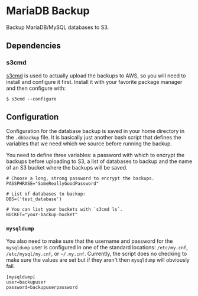 # MariaDB Backup

Backup MariaDB/MySQL databases to S3.

## Dependencies

### s3cmd

[s3cmd](https://github.com/s3tools/s3cmd) is used to actually upload the
backups to AWS, so you will need to install and configure it first. Install
it with your favorite package manager and then configure with:

```shell
$ s3cmd --configure
```

## Configuration

Configuration for the database backup  is saved in your home directory in the
`.dbbackup` file. It is basically just another bash script that defines the
variables that we need which we source before running the backup.

You need to define three variables: a password with which to encrypt the
backups before uploading to S3, a list of databases to backup and the name of
an S3 bucket where the backups will be saved.

```shell
# Choose a long, strong password to encrypt the backups.
PASSPHRASE="SomeReallyGoodPassword"

# List of databases to backup:
DBS=('test_database')

# You can list your buckets with `s3cmd ls`.
BUCKET="your-backup-bucket"
```

### `mysqldump`

You also need to make sure that the username and password for the `mysqldump`
user is configured in one of the standard locations: `/etc/my.cnf`,
`/etc/mysql/my.cnf`, or `~/.my.cnf`. Currently, the script does no checking
to make sure the values are set but if they aren't then `mysqldump` will
obviously fail.

```
[mysqldump]
user=backupuser
password=backupuserpassword
```

